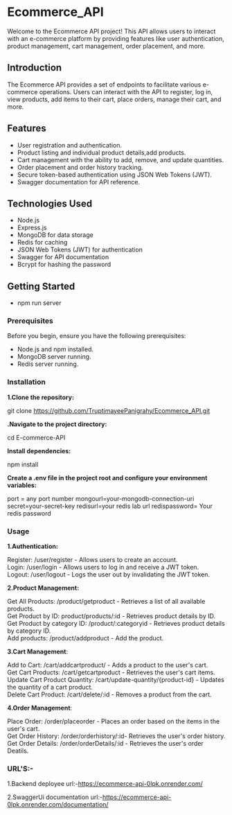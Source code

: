 # Ecommerce_API

Welcome to the Ecommerce API project! This API allows users to interact with an e-commerce platform by providing features like user authentication, product management, cart management, order placement, and more.

## Introduction

The Ecommerce API provides a set of endpoints to facilitate various e-commerce operations. Users can interact with the API to register, log in, view products, add items to their cart, place orders, manage their cart, and more.

## Features

- User registration and authentication.
- Product listing and individual product details,add products.
- Cart management with the ability to add, remove, and update quantities.
- Order placement and order history tracking.
- Secure token-based authentication using JSON Web Tokens (JWT).
- Swagger documentation for API reference.

## Technologies Used

- Node.js
- Express.js
- MongoDB for data storage
- Redis for caching
- JSON Web Tokens (JWT) for authentication
- Swagger for API documentation
- Bcrypt for hashing the password

## Getting Started

- npm run server

### Prerequisites

Before you begin, ensure you have the following prerequisites:

- Node.js and npm installed.
- MongoDB server running.
- Redis server running.

### Installation

<b>1.Clone the repository:</b>

git clone https://github.com/TruptimayeePanigrahy/Ecommerce_API.git

<b>.Navigate to the project directory:</b>

cd E-commerce-API

<b>Install dependencies:</b>

npm install

<b>Create a .env file in the project root and configure your environment variables:</b>

port = any port number
mongourl=your-mongodb-connection-uri
secret=your-secret-key
redisurl=your redis lab url
redispassword= Your redis password


### Usage

<b>1.Authentication:</b>

Register: /user/register - Allows users to create an account.<br/>
Login: /user/login - Allows users to log in and receive a JWT token.<br/>
Logout: /user/logout - Logs the user out by invalidating the JWT token.<br/>

<b>2.Product Management:</b>

Get All Products: /product/getproduct - Retrieves a list of all available products.<br/>
Get Product by ID: product/products/:id - Retrieves product details by ID.<br/>
Get Product by category ID: /product/:categoryid - Retrieves product details by  category ID.<br/>
Add products: /product/addproduct - Add the product.<br/>

<b>3.Cart Management</b>:

Add to Cart: /cart/addcartproduct/ - Adds a product to the user's cart.<br/>
Get Cart Products: /cart/getcartproduct - Retrieves the user's cart items.<br/>
Update Cart Product Quantity: /cart/update-quantity/{product-id} - Updates the quantity of a cart product.<br/>
Delete Cart Product: /cart/delete/:id - Removes a product from the cart.<br/>

<b>4.Order Management</b>:

Place Order: /order/placeorder - Places an order based on the items in the user's cart.<br/>
Get Order History: /order/orderhistory/:id- Retrieves the user's order history.<br/>
Get Order Details: /order/orderDetails/:id - Retrieves the user's order Deatils.<br/>


### URL'S:-
1.Backend deployee url:-https://ecommerce-api-0lpk.onrender.com/

2.SwaggerUi documentation url:-https://ecommerce-api-0lpk.onrender.com/documentation/
